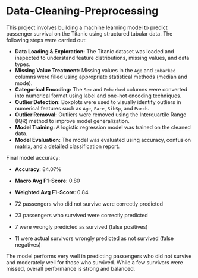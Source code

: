 # Data-Cleaning-Preprocessing

This project involves building a machine learning model to predict passenger survival on the Titanic using structured tabular data. The following steps were carried out:

- **Data Loading & Exploration:** The Titanic dataset was loaded and inspected to understand feature distributions, missing values, and data types.
- **Missing Value Treatment:** Missing values in the `Age` and `Embarked` columns were filled using appropriate statistical methods (median and mode).
- **Categorical Encoding:** The `Sex` and `Embarked` columns were converted into numerical format using label and one-hot encoding techniques.
- **Outlier Detection:** Boxplots were used to visually identify outliers in numerical features such as `Age`, `Fare`, `SibSp`, and `Parch`.
- **Outlier Removal:** Outliers were removed using the Interquartile Range (IQR) method to improve model generalization.
- **Model Training:** A logistic regression model was trained on the cleaned data.
- **Model Evaluation:** The model was evaluated using accuracy, confusion matrix, and a detailed classification report.

Final model accuracy:

- **Accuracy**: 84.07%
- **Macro Avg F1-Score**: 0.80
- **Weighted Avg F1-Score**: 0.84

- 72 passengers who did not survive were correctly predicted
- 23 passengers who survived were correctly predicted
- 7 were wrongly predicted as survived (false positives)
- 11 were actual survivors wrongly predicted as not survived (false negatives)

The model performs very well in predicting passengers who did not survive and moderately well for those who survived. While a few survivors were missed, overall performance is strong and balanced.
